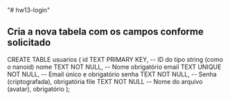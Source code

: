 "# hw13-login" 

## Cria a nova tabela com os campos conforme solicitado

CREATE TABLE usuarios (
  id TEXT PRIMARY KEY,            -- ID do tipo string (como o nanoid)
  nome TEXT NOT NULL,             -- Nome obrigatório
  email TEXT UNIQUE NOT NULL,     -- Email único e obrigatório
  senha TEXT NOT NULL,            -- Senha (criptografada), obrigatória
  file TEXT NOT NULL              -- Nome do arquivo (avatar), obrigatório
);